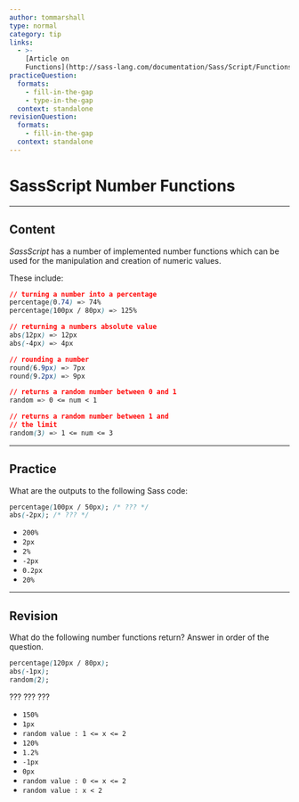 ```yaml
---
author: tommarshall
type: normal
category: tip
links:
  - >-
    [Article on
    Functions](http://sass-lang.com/documentation/Sass/Script/Functions.html){article}
practiceQuestion:
  formats:
    - fill-in-the-gap
    - type-in-the-gap
  context: standalone
revisionQuestion:
  formats:
    - fill-in-the-gap
  context: standalone
---
```


# SassScript Number Functions


---

## Content

*SassScript* has a number of implemented number functions which can be used for the manipulation and creation of numeric values.

These include:

```css
// turning a number into a percentage
percentage(0.74) => 74%
percentage(100px / 80px) => 125%

// returning a numbers absolute value
abs(12px) => 12px
abs(-4px) => 4px

// rounding a number
round(6.9px) => 7px
round(9.2px) => 9px

// returns a random number between 0 and 1
random => 0 <= num < 1

// returns a random number between 1 and
// the limit
random(3) => 1 <= num <= 3

```


---

## Practice

What are the outputs to the following Sass code:

```css
percentage(100px / 50px); /* ??? */
abs(-2px); /* ??? */
```

- `200%`
- `2px`
- `2%`
- `-2px`
- `0.2px`
- `20%`


---

## Revision

What do the following number functions return? Answer in order of the question.

```css
percentage(120px / 80px);
abs(-1px);
random(2);
```

??? ??? ???

- `150%`
- `1px`
- `random value : 1 <= x <= 2`
- `120%`
- `1.2%`
- `-1px`
- `0px`
- `random value : 0 <= x <= 2`
- `random value : x < 2`
